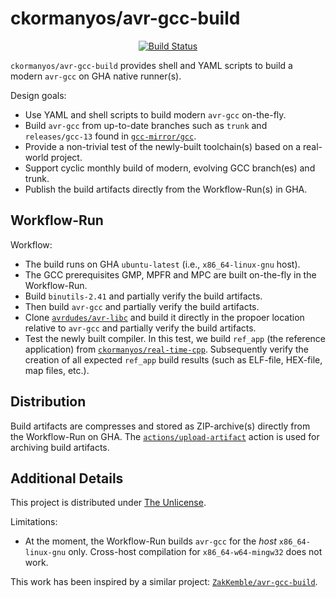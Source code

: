ckormanyos/avr-gcc-build
==================

<p align="center">
    <a href="https://github.com/ckormanyos/avr-gcc-build/actions">
        <img src="https://github.com/ckormanyos/avr-gcc-build/actions/workflows/avr-gcc-build.yml/badge.svg" alt="Build Status"></a>
</p>

`ckormanyos/avr-gcc-build` provides shell and YAML scripts to build a modern `avr-gcc`
on GHA native runner(s).

Design goals:
  - Use YAML and shell scripts to build modern `avr-gcc` on-the-fly.
  - Build `avr-gcc` from up-to-date branches such as `trunk` and `releases/gcc-13` found in [`gcc-mirror/gcc`](https://github.com/gcc-mirror/gcc).
  - Provide a non-trivial test of the newly-built toolchain(s) based on a real-world project.
  - Support cyclic monthly build of modern, evolving GCC branch(es) and trunk.
  - Publish the build artifacts directly from the Workflow-Run(s) in GHA.

## Workflow-Run

Workflow:
  - The build runs on GHA `ubuntu-latest` (i.e., `x86_64-linux-gnu` host).
  - The GCC prerequisites GMP, MPFR and MPC are built on-the-fly in the Workflow-Run.
  - Build `binutils-2.41` and partially verify the build artifacts.
  - Then build `avr-gcc` and partially verify the build artifacts.
  - Clone [`avrdudes/avr-libc`](https://github.com/avrdudes/avr-libc) and build it directly in the propoer location relative to `avr-gcc` and partially verify the build artifacts.
  - Test the newly built compiler. In this test, we build `ref_app` (the reference application) from [`ckormanyos/real-time-cpp`](https://github.com/ckormanyos). Subsequently verify the creation of all expected `ref_app` build results (such as ELF-file, HEX-file, map files, etc.).

## Distribution

Build artifacts are compresses and stored as ZIP-archive(s)
directly from the Workflow-Run on GHA.
The [`actions/upload-artifact`](https://github.com/actions/upload-artifact) action
is used for archiving build artifacts.

## Additional Details

This project is distributed under [The Unlicense](./LICENSE).

Limitations:
  - At the moment, the Workflow-Run builds `avr-gcc` for the _host_ `x86_64-linux-gnu` only. Cross-host compilation for `x86_64-w64-mingw32` does not work.

This work has been inspired by a similar project: [`ZakKemble/avr-gcc-build`](https://github.com/ZakKemble/avr-gcc-build).
